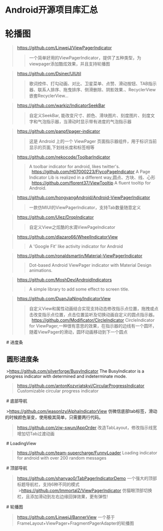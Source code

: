 Android开源项目库汇总
===

# 轮播图
  >https://github.com/LinweiJ/ViewPagerIndicator 
  >>一个简单好用的ViewPagerIndicator，提供了五种类型，为viewpager添加酷炫效果，并且支持轮播图</br>
  
  >https://github.com/Dsiner/UIUtil   
  >>歌词控件、打勾动画、对比、卫星菜单、点赞、滑动按钮、TAB指示器、联系人排序、拖曳排序、侧滑删除、阴影效果.、RecyclerView嵌套RecyclerView…</br>
  
  >https://github.com/warkiz/IndicatorSeekBar 
  >>自定义SeekBar, 能改变尺寸、颜色、滑块图片、刻度图片、刻度文字和气泡指示器，当滑动时显示带有进度的气泡指示器</br>
  
  >https://github.com/panpf/pager-indicator  
  >>这是 Android 上的一个 ViewPager 页面指示器组件，用于标识当前显示的页面,下划线长度和标签相等</br>
  
  >https://github.com/nekocode/ToolbarIndicator 
  >>A toolbar indicator for android, likes twitter's.</br>
  
  >https://github.com/H07000223/FlycoPageIndicator 
  >>A Page Indicator Lib is realized in a different way,圆点、方块、线、心形</br>
  
  >https://github.com/florent37/ViewTooltip 
  >>A fluent tooltip for Android.</br>
  
  >https://github.com/hongyangAndroid/Android-ViewPagerIndicator  
  >>一款仿MIUI的ViewPagerIndicator，支持Tab数量随意定义</br>
  
  >https://github.com/Ulez/DropIndicator  
  >>自定义View之炫酷的水滴ViewPageIndicator</br>
  
  >https://github.com/dlazaro66/WheelIndicatorView  
  >>A 'Google Fit' like activity indicator for Android</br>
  
  >https://github.com/ronaldsmartin/Material-ViewPagerIndicator 
  >>Dot-based Android ViewPager indicator with Material Design animations.<br>
  
  >https://github.com/MoshDev/AndroidIndicators 
  >>A simple library to add some effect to screen title.</br>
  
  >https://github.com/DuanJiaNing/IndicatorView 
  >>自定义View和属性动画结合实现支持动态修改指示点位置，拖拽或点击改变指示点位置，点击位置监听及切换动画自定义的圆点指示器。</br>
  
  >https://github.com/Modificator/CircleIndicator 
  >>CircleIndicator for ViewPager,一种很有意思的效果，在指示器的边线有一个圆环，随着ViewPager的滑动，圆环动画移动到下一个圆点</br>
  
  # 进度条
  
  ##  圆形进度条
  >https://github.com/silverforge/BusyIndicator The BusyIndicator is a progress indicator with determined and indeterminate mode.
  >https://github.com/antonKozyriatskyi/CircularProgressIndicator Customizable circular progress indicator</br>
  
  # 底部导航
  
  >https://github.com/jeasonlzy/AlphaIndicatorView  仿微信底部tab标签，滑动的时候颜色渐变，使用极其简单，只需要两行代码。</br>
  >https://github.com/zjw-swun/AppOrder 改造TabLayout，修改指示线宽增加切Tab过渡动画</br>
  
  # LoadingView
  
  >https://github.com/team-supercharge/FunnyLoader  Loading indicator for android with over 200 random messages</br>
  
  # 顶部导航
  
  >https://github.com/shanyao0/TabPagerIndicatorDemo  一个强大的顶部标题导航栏，支持6种不同的模式</br>
  >https://github.com/ImmortalZ/ViewPagerIndicator  仿猫眼顶部切换栏，且添加滑动到左右边缘回弹效果，更有弹性!</br>
  
  # 轮播图
  
  >https://github.com/LinweiJ/BannerView  一个基于FrameLayout+ViewPager+FragmentPagerAdapter的轮播图</br>
